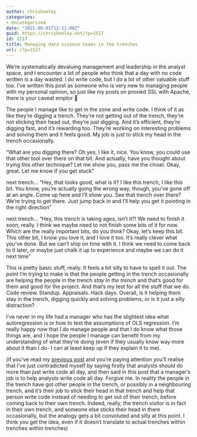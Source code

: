 ```yaml
---
author: chrisbeeley
categories:
- Uncategorized
date: "2021-06-01T12:11:00Z"
guid: https://chrisbeeley.net/?p=1517
id: 1517
title: Managing data science teams in the trenches
url: /?p=1517
---
```


We’re systematically devaluing management and leadership in the analyst space, and I encounter a lot of people who think that a day with no code written is a day wasted. I do write code, but I do a lot of other valuable stuff too. I’ve written this post as someone who is very new to managing people with my personal opinion, so just like my posts on proxied SSL with Apache, there is your caveat emptor 🙂

The people I manage like to get in the zone and write code. I think of it as like they’re digging a trench. They’re not getting out of the trench, they’re not sticking their head out, they’re just digging. And it’s efficient, they’re digging fast, and it’s rewarding too. They’re working on interesting problems and solving them and it feels good. My job is just to stick my head in the trench occasionally.

“What are you digging there? Oh yes, I like it, nice. You know, you could use that other tool over there on that bit. And actually, have you thought about trying this other technique? Let me show you, pass me the chisel. Okay, great. Let me know if you get stuck”

next trench… “Hey, that looks good, what is it? I like this trench, I like this bit. You know, you’re actually going the wrong way, though, you’ve gone off at an angle. Come up here and I’ll show you. See that trench over there? We’re trying to get there. Just jump back in and I’ll help you get it pointing in the right direction”

next trench… “Hey, this trench is taking ages, isn’t it?! We need to finish it soon, really. I think we maybe need to not finish some bits of it for now. Which are the really important bits, do you think? Okay, let’s keep this bit. This other bit, I know you love it, and I love it too. It’s really clever what you’ve done. But we can’t ship on time with it. I think we need to come back to it later, or maybe just chalk it up to experience and maybe we can do it next time”

This is pretty basic stuff, really. It feels a bit silly to have to spell it out. The point I’m trying to make is that the people getting in the trench occasionally are helping the people in the trench *stay in the trench* and that’s good for them and good for the project. And that’s my test for all the stuff that we do. Code review. Standup. Appraisals. Hack days. Overall, is it helping them stay in the trench, digging quickly and solving problems, or is it just a silly distraction?

I’ve never in my life had a manager who has the slightest idea what autoregression is or how to test the assumptions of OLS regression. I’m really happy now that I do manage people and that I do know what those things are, and I hope the people I manage can benefit from my understanding of what they’re doing (even if they usually know way more about it than I do- I can at least keep up if they explain it to me).

(if you’ve read my [previous post](https://chrisbeeley.net/?p=1514) and you’re paying attention you’ll realise that I’ve just contradicted myself by saying firstly that analysts should do more than just write code all day, and then said in this post that a manager’s job is to help analysts write code all day. Forgive me. In reality the people in the trench have got other people in the trench, or possibly in a neighbouring trench, and it’s their job to stick their head in that trench and help that person write code instead of needing to get out of their trench, before coming back to their own trench. Indeed, really, the trench visitor is in fact in their own trench, and someone else sticks their head in there occasionally, but the analogy gets a bit convoluted and silly at this point. I think you get the idea, even if it doesn’t translate to actual trenches within trenches within trenches)